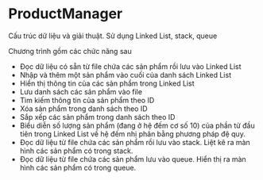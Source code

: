 # ProductManager
Cấu trúc dữ liệu và giải thuật. Sử dụng Linked List, stack, queue

Chương trình gồm các chức năng sau

- Đọc dữ liệu có sẵn từ file chứa các sản phẩm rồi lưu vào Linked List
- Nhập và thêm một sản phẩm vào cuối của danh sách Linked List
- Hiển thị thông tin của các sản phẩm trong Linked List
- Lưu danh sách các sản phẩm vào file
- Tìm kiếm thông tin của sản phẩm theo ID
- Xóa sản phẩm trong danh sách theo ID
- Sắp xếp các sản phẩm  trong danh sách theo ID
- Biểu diễn số lượng sản phẩm (đang ở hệ đếm cơ số 10) của phần tử đầu tiên trong Linked List về hệ đếm nhị phân bằng phương pháp đệ quy.
- Đọc dữ liệu từ file chứa các sản phẩm rồi lưu vào stack. Liệt kê ra màn hình các sản phẩm có trong stack.
- Đọc dữ liệu từ file chứa các sản phẩm lưu vào queue. Hiển thị ra màn hình các sản phẩm có trong queue.

